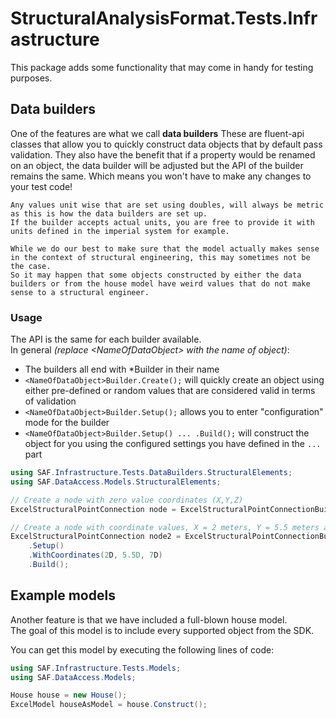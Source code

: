 # StructuralAnalysisFormat.Tests.Infrastructure
This package adds some functionality that may come in handy for testing purposes.

## Data builders
One of the features are what we call **data builders**
These are fluent-api classes that allow you to quickly construct data objects that by default pass validation.
They also have the benefit that if a property would be renamed on an object, the data builder will be adjusted but the API of the builder remains the same.
Which means you won't have to make any changes to your test code!

```{admonition} Metric & Imperial
Any values unit wise that are set using doubles, will always be metric as this is how the data builders are set up.
If the builder accepts actual units, you are free to provide it with units defined in the imperial system for example.
```

```{admonition} Sane values
While we do our best to make sure that the model actually makes sense in the context of structural engineering, this may sometimes not be the case.  
So it may happen that some objects constructed by either the data builders or from the house model have weird values that do not make sense to a structural engineer.
```

### Usage
The API is the same for each builder available.  
In general _(replace &lt;NameOfDataObject&gt; with the name of object)_:

- The builders all end with *Builder in their name
- `<NameOfDataObject>Builder.Create();` will quickly create an object using either pre-defined or random values that are considered valid in terms of validation
- `<NameOfDataObject>Builder.Setup();` allows you to enter "configuration" mode for the builder
- `<NameOfDataObject>Builder.Setup() ... .Build();` will construct the object for you using the configured settings you have defined in the `...` part

```csharp
using SAF.Infrastructure.Tests.DataBuilders.StructuralElements;
using SAF.DataAccess.Models.StructuralElements;

// Create a node with zero value coordinates (X,Y,Z)
ExcelStructuralPointConnection node = ExcelStructuralPointConnectionBuilder.Create(); 

// Create a node with coordinate values, X = 2 meters, Y = 5.5 meters and Z = 7 meters
ExcelStructuralPointConnection node2 = ExcelStructuralPointConnectionBuilder
    .Setup()
    .WithCoordinates(2D, 5.5D, 7D)
    .Build();
```

## Example models
Another feature is that we have included a full-blown house model.  
The goal of this model is to include every supported object from the SDK.  


You can get this model by executing the following lines of code:
```csharp
using SAF.Infrastructure.Tests.Models;
using SAF.DataAccess.Models;

House house = new House();
ExcelModel houseAsModel = house.Construct();
```
